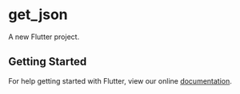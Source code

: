 # get_json

A new Flutter project.

## Getting Started

For help getting started with Flutter, view our online
[documentation](https://flutter.io/).
